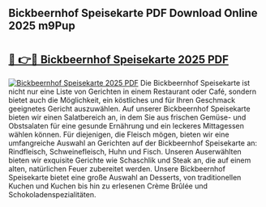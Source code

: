 ## Bickbeernhof Speisekarte PDF Download Online 2025 m9Pup

# <h2><a href="http://gc9at6.nevu.top/?p=Bickbeernhof+Speisekarte">🔗 👉🔴 Bickbeernhof Speisekarte 2025 PDF</a></h2>

[![Bickbeernhof Speisekarte 2025 PDF](https://i.imgur.com/dBaPXMq.png)](http://gc9at6.nevu.top/?p=Bickbeernhof+Speisekarte)
Die Bickbeernhof Speisekarte ist nicht nur eine Liste von Gerichten in einem Restaurant oder Café, sondern bietet auch die Möglichkeit, ein köstliches und für Ihren Geschmack geeignetes Gericht auszuwählen. Auf unserer Bickbeernhof Speisekarte bieten wir einen Salatbereich an, in dem Sie aus frischen Gemüse- und Obstsalaten für eine gesunde Ernährung und ein leckeres Mittagessen wählen können. Für diejenigen, die Fleisch mögen, bieten wir eine umfangreiche Auswahl an Gerichten auf der Bickbeernhof Speisekarte an: Rindfleisch, Schweinefleisch, Huhn und Fisch. Unseren Auserwählten bieten wir exquisite Gerichte wie Schaschlik und Steak an, die auf einem alten, natürlichen Feuer zubereitet werden. Unsere Bickbeernhof Speisekarte bietet eine große Auswahl an Desserts, von traditionellen Kuchen und Kuchen bis hin zu erlesenen Crème Brûlée und Schokoladenspezialitäten.
